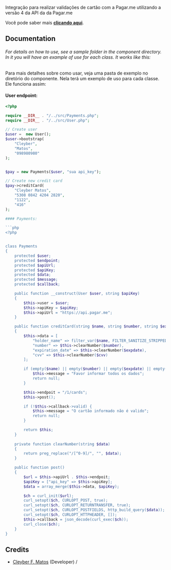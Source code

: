 Integração para realizar validações de cartão com a Pagar.me utilizando a versão 4 da API da
da Pagar.me

Você pode saber mais **[clicando aqui](https://www.linkedin.com/in/cleyber-matos/)**.


## Documentation

###### For details on how to use, see a sample folder in the component directory. In it you will have an example of use for each class. It works like this:

Para mais detalhes sobre como usar, veja uma pasta de exemplo no diretório do componente. Nela terá um exemplo de uso para cada classe. Ele funciona assim:

#### User endpoint:

```php
<?php

require __DIR__ . "/../src/Payments.php";
require __DIR__ . "/../src/User.php";

// Create user
$user =  new User();
$user->bootstrap(
    "Cleyber", 
    "Matos",
    "098980980"
);


$pay = new Payments($user, "sua api_key");

// Create new credit card
$pay->creditCard(
    "Cleyber Matos", 
    "5308 0842 4204 2820",
    "1122",
    "416"
);

#### Payments:

```php
<?php


class Payments
{
    protected $user;
    protected $endpoint;
    protected $apiUrl;
    protected $apiKey;
    protected $data;
    protected $message;
    protected $callback;

    public function __construct(User $user, string $apiKey)
    {
        $this->user = $user;
        $this->apiKey = $apiKey;
        $this->apiUrl = "https://api.pagar.me";
    }

    public function creditCard(string $name, string $number, string $expdate, string $cvv): ?Payments
    {
        $this->data = [
            "holder_name" => filter_var($name, FILTER_SANITIZE_STRIPPED), 
            "number" => $this->clearNumber($number), 
            "expiration_date" => $this->clearNumber($expdate), 
            "cvv" => $this->clearNumber($cvv)
        ];

        if (empty($name) || empty($number) || empty($expdate) || empty($cvv)) {
            $this->message = "Favor informar todos os dados";
            return null;
        }

        $this->endpoit = "/1/cards";
        $this->post();

        if (!$this->callback->valid) {
            $this->message = "O cartão informado não é valido";
            return null;
        }

        return $this;
    }
    
    private function clearNumber(string $data)
    {
        return preg_replace("/[^0-9]/", "", $data);
    }

    public function post()
    {
        $url = $this->apiUrl . $this->endpoit;
        $apiKey = ["api_key" => $this->apiKey];
        $data = array_merge($this->data, $apiKey);

        $ch = curl_init($url);
        curl_setopt($ch, CURLOPT_POST, true);
        curl_setopt($ch, CURLOPT_RETURNTRANSFER, true);
        curl_setopt($ch, CURLOPT_POSTFIELDS, http_build_query($data));
        curl_setopt($ch, CURLOPT_HTTPHEADER, []);
        $this->callback = json_decode(curl_exec($ch));
        curl_close($ch);
    }
}
```

## Credits

- [Cleyber F. Matos](https://github.com/cleyber2010) (Developer)
/
